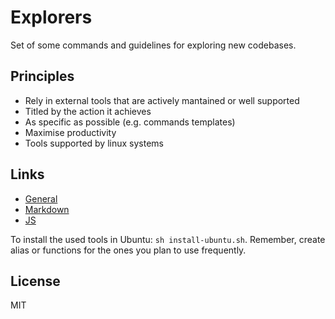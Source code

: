 # Explorers

Set of some commands and guidelines for exploring new codebases.

## Principles

- Rely in external tools that are actively mantained or well supported
- Titled by the action it achieves
- As specific as possible (e.g. commands templates)
- Maximise productivity
- Tools supported by linux systems

## Links

- [General](general.md)
- [Markdown](md.md)
- [JS](js.md)

To install the used tools in Ubuntu: `sh install-ubuntu.sh`. Remember, create alias or functions for the ones you plan to use frequently.

## License
MIT